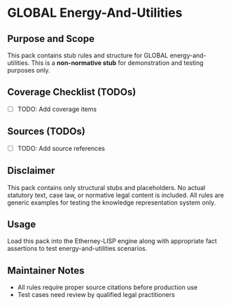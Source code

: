 # GLOBAL Energy-And-Utilities

## Purpose and Scope

This pack contains stub rules and structure for GLOBAL energy-and-utilities. This is a **non-normative stub** for demonstration and testing purposes only.

## Coverage Checklist (TODOs)

- [ ] TODO: Add coverage items

## Sources (TODOs)

- [ ] TODO: Add source references

## Disclaimer

This pack contains only structural stubs and placeholders. No actual statutory text, case law, or normative legal content is included. All rules are generic examples for testing the knowledge representation system only.

## Usage

Load this pack into the Etherney-LISP engine along with appropriate fact assertions to test energy-and-utilities scenarios.

## Maintainer Notes

- All rules require proper source citations before production use
- Test cases need review by qualified legal practitioners
